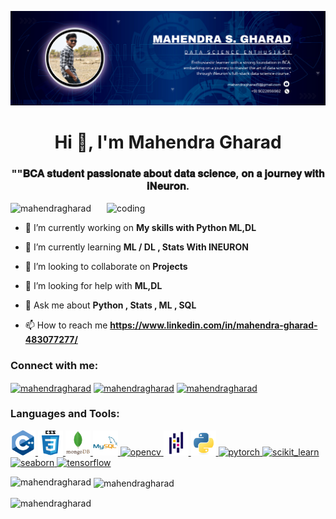 ![logo](https://github.com/mahendragharad/Imp_banner/blob/main/Black%20and%20Red%20Gradient%20Professional%20LinkedIn%20Banner_loving.png)
<h1 align="center">Hi 👋, I'm Mahendra Gharad</h1>
<h3 align="center">""𝐁𝐂𝐀 𝐬𝐭𝐮𝐝𝐞𝐧𝐭 𝐩𝐚𝐬𝐬𝐢𝐨𝐧𝐚𝐭𝐞 𝐚𝐛𝐨𝐮𝐭 𝐝𝐚𝐭𝐚 𝐬𝐜𝐢𝐞𝐧𝐜𝐞, 𝐨𝐧 𝐚 𝐣𝐨𝐮𝐫𝐧𝐞𝐲 𝐰𝐢𝐭𝐡 𝐢𝐍𝐞𝐮𝐫𝐨𝐧.</h3>

<img align="right" alt="coding" width="350" src="https://user-images.githubusercontent.com/55389276/140866485-8fb1c876-9a8f-4d6a-98dc-08c4981eaf70.gif">

<p align="left"> <img src="https://komarev.com/ghpvc/?username=mahendragharad&label=Profile%20views&color=0e75b6&style=flat" alt="mahendragharad" /> </p>

- 🔭 I’m currently working on **My skills with Python ML,DL**

- 🌱 I’m currently learning **ML / DL , Stats With INEURON**

- 👯 I’m looking to collaborate on **Projects**

- 🤝 I’m looking for help with **ML,DL**

- 💬 Ask me about **Python , Stats , ML , SQL**

- 📫 How to reach me **https://www.linkedin.com/in/mahendra-gharad-483077277/**

<h3 align="left">Connect with me:</h3>
<p align="left">
<a href="https://linkedin.com/in/mahendragharad" target="blank"><img align="center" src="https://raw.githubusercontent.com/rahuldkjain/github-profile-readme-generator/master/src/images/icons/Social/linked-in-alt.svg" alt="mahendragharad" height="30" width="40" /></a>
<a href="https://fb.com/mahendragharad" target="blank"><img align="center" src="https://raw.githubusercontent.com/rahuldkjain/github-profile-readme-generator/master/src/images/icons/Social/facebook.svg" alt="mahendragharad" height="30" width="40" /></a>
<a href="https://instagram.com/mahendragharad" target="blank"><img align="center" src="https://raw.githubusercontent.com/rahuldkjain/github-profile-readme-generator/master/src/images/icons/Social/instagram.svg" alt="mahendragharad" height="30" width="40" /></a>
</p>

<h3 align="left">Languages and Tools:</h3>
<p align="left"> <a href="https://www.w3schools.com/cpp/" target="_blank" rel="noreferrer"> <img src="https://raw.githubusercontent.com/devicons/devicon/master/icons/cplusplus/cplusplus-original.svg" alt="cplusplus" width="40" height="40"/> </a> <a href="https://www.w3schools.com/css/" target="_blank" rel="noreferrer"> <img src="https://raw.githubusercontent.com/devicons/devicon/master/icons/css3/css3-original-wordmark.svg" alt="css3" width="40" height="40"/> </a> <a href="https://www.mongodb.com/" target="_blank" rel="noreferrer"> <img src="https://raw.githubusercontent.com/devicons/devicon/master/icons/mongodb/mongodb-original-wordmark.svg" alt="mongodb" width="40" height="40"/> </a> <a href="https://www.mysql.com/" target="_blank" rel="noreferrer"> <img src="https://raw.githubusercontent.com/devicons/devicon/master/icons/mysql/mysql-original-wordmark.svg" alt="mysql" width="40" height="40"/> </a> <a href="https://opencv.org/" target="_blank" rel="noreferrer"> <img src="https://www.vectorlogo.zone/logos/opencv/opencv-icon.svg" alt="opencv" width="40" height="40"/> </a> <a href="https://pandas.pydata.org/" target="_blank" rel="noreferrer"> <img src="https://raw.githubusercontent.com/devicons/devicon/2ae2a900d2f041da66e950e4d48052658d850630/icons/pandas/pandas-original.svg" alt="pandas" width="40" height="40"/> </a> <a href="https://www.python.org" target="_blank" rel="noreferrer"> <img src="https://raw.githubusercontent.com/devicons/devicon/master/icons/python/python-original.svg" alt="python" width="40" height="40"/> </a> <a href="https://pytorch.org/" target="_blank" rel="noreferrer"> <img src="https://www.vectorlogo.zone/logos/pytorch/pytorch-icon.svg" alt="pytorch" width="40" height="40"/> </a> <a href="https://scikit-learn.org/" target="_blank" rel="noreferrer"> <img src="https://upload.wikimedia.org/wikipedia/commons/0/05/Scikit_learn_logo_small.svg" alt="scikit_learn" width="40" height="40"/> </a> <a href="https://seaborn.pydata.org/" target="_blank" rel="noreferrer"> <img src="https://seaborn.pydata.org/_images/logo-mark-lightbg.svg" alt="seaborn" width="40" height="40"/> </a> <a href="https://www.tensorflow.org" target="_blank" rel="noreferrer"> <img src="https://www.vectorlogo.zone/logos/tensorflow/tensorflow-icon.svg" alt="tensorflow" width="40" height="40"/> </a> </p>

<p><img align="left" src="https://github-readme-stats.vercel.app/api/top-langs?username=mahendragharad&show_icons=true&locale=en&layout=compact" alt="mahendragharad" /></p>

<p>&nbsp;<img align="center" src="https://github-readme-stats.vercel.app/api?username=mahendragharad&show_icons=true&locale=en" alt="mahendragharad" /></p>

<p><img align="center" src="https://github-readme-streak-stats.herokuapp.com/?user=mahendragharad&" alt="mahendragharad" /></p>
